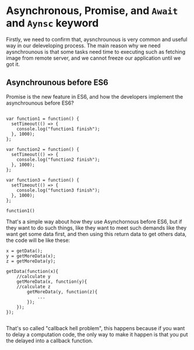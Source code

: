 # Asynchronous, Promise, and `Await` and `Aynsc` keyword

Firstly, we need to confirm that, aysnchrounous is very common and useful way in our deleveloping process. The main reason why we need aysnchrounous is that some tasks need time to executing such as fetching image from remote server, and we cannot freeze our application until we got it. 


## Asynchrounous before ES6


Promise is the new feature in ES6, and how the developers implement the asynchrounous before ES6?



```

var function1 = function() {
  setTimeout(() => {
    console.log("function1 finish");
  }, 1000);
};

var function2 = function() {
  setTimeout(() => {
    console.log("function2 finish");
  }, 1000);
};

var function3 = function() {
  setTimeout(() => {
    console.log("function3 finish");
  }, 1000);
};

function1()

```

That's a simple way about how they use Asynchornous before ES6, but if they want to do such things, like they want to meet such demands like they want get some data first, and then using this return data to get others data, the code will be like these:

```
x = getData();
y = getMoreData(x);
z = getMoreData(y);

getData(function(x){
	//calculate y
    getMoreData(x, function(y){
    //calculate z
        getMoreData(y, function(z){ 
            ...
        });
    });
});


```

That's so called "callback hell problem", this happens because if you want to delay a computation code, the only way to make it happen is that you put the delayed into a callback function. 



